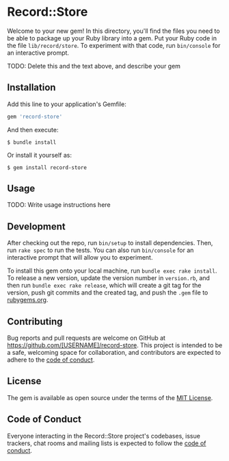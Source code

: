 # Record::Store

Welcome to your new gem! In this directory, you'll find the files you need to be able to package up your Ruby library into a gem. Put your Ruby code in the file `lib/record/store`. To experiment with that code, run `bin/console` for an interactive prompt.

TODO: Delete this and the text above, and describe your gem

## Installation

Add this line to your application's Gemfile:

```ruby
gem 'record-store'
```

And then execute:

    $ bundle install

Or install it yourself as:

    $ gem install record-store

## Usage

TODO: Write usage instructions here

## Development

After checking out the repo, run `bin/setup` to install dependencies. Then, run `rake spec` to run the tests. You can also run `bin/console` for an interactive prompt that will allow you to experiment.

To install this gem onto your local machine, run `bundle exec rake install`. To release a new version, update the version number in `version.rb`, and then run `bundle exec rake release`, which will create a git tag for the version, push git commits and the created tag, and push the `.gem` file to [rubygems.org](https://rubygems.org).

## Contributing

Bug reports and pull requests are welcome on GitHub at https://github.com/[USERNAME]/record-store. This project is intended to be a safe, welcoming space for collaboration, and contributors are expected to adhere to the [code of conduct](https://github.com/[USERNAME]/record-store/blob/main/CODE_OF_CONDUCT.md).

## License

The gem is available as open source under the terms of the [MIT License](https://opensource.org/licenses/MIT).

## Code of Conduct

Everyone interacting in the Record::Store project's codebases, issue trackers, chat rooms and mailing lists is expected to follow the [code of conduct](https://github.com/[USERNAME]/record-store/blob/main/CODE_OF_CONDUCT.md).
